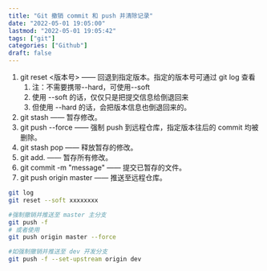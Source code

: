 ```yaml
---
title: "Git 撤销 commit 和 push 并清除记录"
date: "2022-05-01 19:05:00"
lastmod: "2022-05-01 19:05:42"
tags: ["git"]
categories: ["Github"]
draft: false
---
```


1.  git reset &lt;版本号&gt; —— 回退到指定版本。指定的版本号可通过 git log 查看
    1.  注：不需要携带--hard，可使用--soft
    2.  使用 --soft 的话，仅仅只是把提交信息给倒退回来
    3.  但使用 --hard 的话，会把版本信息也倒退回来的。
2.  git stash —— 暂存修改。
3.  git push --force —— 强制 push 到远程仓库，指定版本往后的 commit 均被删除。
4.  git stash pop —— 释放暂存的修改。
5.  git add. —— 暂存所有修改。
6.  git commit -m "message" —— 提交已暂存的文件。
7.  git push origin master —— 推送至远程仓库。

<!--listend-->

```bash
git log
git reset --soft xxxxxxxx

#强制撤销并推送至 master 主分支
git push -f
# 或者使用
git push origin master --force

#如强制撤销并推送至 dev 开发分支
git push -f --set-upstream origin dev
```